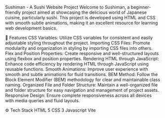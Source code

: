 Sushiman - A Sushi Website Project
Welcome to Sushiman, a beginner-friendly project aimed at showcasing the delicious world of Japanese cuisine, particularly sushi. This project is developed using HTML and CSS with smooth subtle animations, making it an excellent resource for learning web development basics.

🍣 Features
CSS Variables: Utilize CSS variables for consistent and easily adjustable styling throughout the project.
Importing CSS Files: Promote modularity and organization in styling by importing CSS files into others.
Flex and Position Properties: Create responsive and well-structured layouts using flexbox and position properties.
Rendering HTML through JavaScript: Enhance code efficiency by rendering HTML through JavaScript using reusable functions.
Smooth Animations: Improve user experience with smooth and subtle animations for fluid transitions.
BEM Method: Follow the Block Element Modifier (BEM) methodology for clear and maintainable class naming.
Organized File and Folder Structure: Maintain a well-organized file and folder structure for easy navigation and management of project assets.
Responsive Design: Ensure complete responsiveness across all devices with media queries and fluid layouts.

⚙️ Tech Stack
HTML 5
CSS 3
Javascript
Vite
